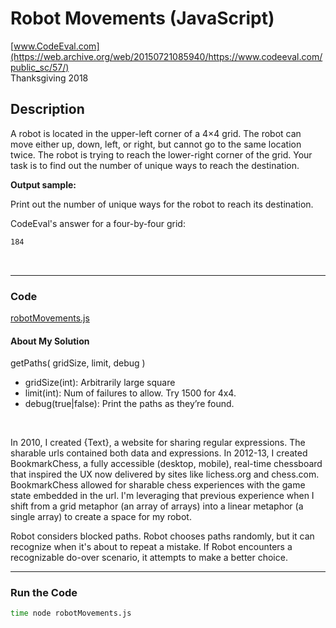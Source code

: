# Robot Movements (JavaScript)<br />
[www.CodeEval.com](https://web.archive.org/web/20150721085940/https://www.codeeval.com/public_sc/57/)<br />
Thanksgiving 2018

## Description

A robot is located in the upper-left corner of a 4×4 grid. The robot can move either up, down, left, or right, but cannot go to the same location twice. The robot is trying to reach the lower-right corner of the grid. Your task is to find out the number of unique ways to reach the destination.

**Output sample:**

Print out the number of unique ways for the robot to reach its destination.

CodeEval's answer for a four-by-four grid:<br/>
```sh
184
```

<br />

---
### Code

[robotMovements.js](https://github.com/wrightben/codeeval/blob/master/code/robotMovements.js)

#### About My Solution

getPaths( gridSize, limit, debug )
		
* gridSize(int): Arbitrarily large square
* limit(int): Num of failures to allow. Try 1500 for 4x4.
* debug(true|false): Print the paths as they’re found.

<br />

In 2010, I created {Text}, a website for sharing regular expressions. The sharable urls contained both data and expressions. In 2012-13, I created BookmarkChess, a fully accessible (desktop, mobile), real-time chessboard that inspired the UX now delivered by sites like lichess.org and chess.com. BookmarkChess allowed for sharable chess experiences with the game state embedded in the url. I'm leveraging that previous experience when I shift from a grid metaphor (an array of arrays) into a linear metaphor (a single array) to create a space for my robot.

Robot considers blocked paths. Robot chooses paths randomly, but it can recognize when it's about to repeat a mistake. If Robot encounters a recognizable do-over scenario, it attempts to make a better choice.

---
### Run the Code
```sh
time node robotMovements.js
```